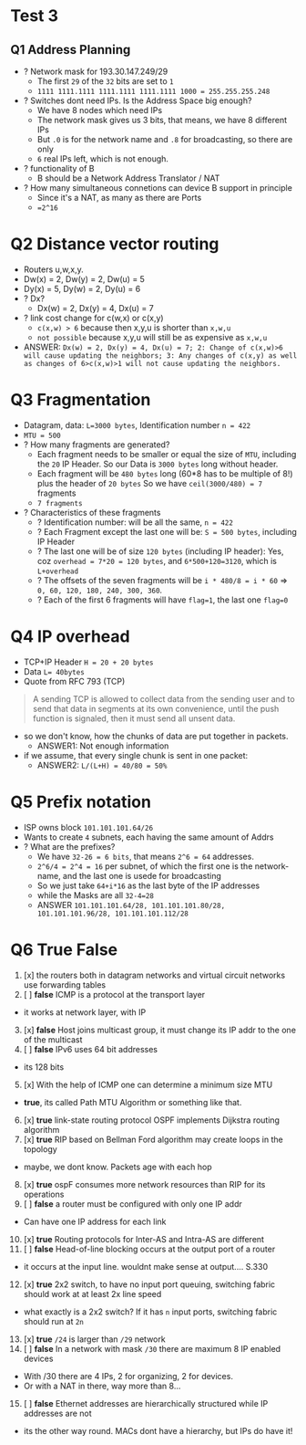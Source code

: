 # Test 3
## Q1 Address Planning
- ? Network mask for 193.30.147.249/29
  - The first `29` of the `32` bits are set to `1`
  - `1111 1111.1111 1111.1111 1111.1111 1000 = 255.255.255.248`
- ? Switches dont need IPs. Is the Address Space big enough?
  - We have 8 nodes which need IPs
  - The network mask gives us 3 bits, that means, we have 8 different IPs
  - But `.0` is for the network name and `.8` for broadcasting, so there are only
  - `6` real IPs left, which is not enough.
- ? functionality of B
  - B should be a Network Address Translator / NAT
- ? How many simultaneous connetions can device B support in principle
  - Since it's a NAT, as many as there are Ports
  - `=2^16`

# Q2 Distance vector routing
- Routers u,w,x,y. 
- Dw(x) = 2, Dw(y) = 2, Dw(u) = 5
- Dy(x) = 5, Dy(w) = 2, Dy(u) = 6
- ? Dx? 
  - Dx(w) = 2, Dx(y) = 4, Dx(u) = 7
- ? link cost change for c(w,x) or c(x,y)
  - `c(x,w) > 6` because then x,y,u is shorter than `x,w,u`
  - `not possible` because x,y,u will still be as expensive as `x,w,u`
- ANSWER:  `Dx(w) = 2, Dx(y) = 4, Dx(u) = 7; 2: Change of c(x,w)>6 will cause updating the neighbors; 3: Any changes of c(x,y) as well as changes of 6>c(x,w)>1 will not cause updating the neighbors.`

# Q3 Fragmentation
- Datagram, data: `L=3000 bytes`, Identification number `n = 422`
- `MTU = 500`
- ? How many fragments are generated?
  - Each fragment needs to be smaller or equal the size of `MTU`, including the `20` IP Header. So our Data is `3000 bytes` long without header.
  - Each fragment will be `480 bytes` long (60*8 has to be multiple of 8!) plus the header of `20 bytes` So we have `ceil(3000/480) = 7` fragments
  - `7 fragments`
- ? Characteristics of these fragments
  - ? Identification number: will be all the same, `n = 422`
  - ? Each Fragment except the last one will be: `S = 500 bytes`, including IP Header
  - ? The last one will be of size `120 bytes` (including IP header): Yes, coz `overhead = 7*20 = 120 bytes`, and `6*500+120=3120`, which is `L+overhead`
  - ? The offsets of the seven fragments will be `i * 480/8 = i * 60` => `0, 60, 120, 180, 240, 300, 360`. 
  - ? Each of the first 6 fragments will have `flag=1`, the last one `flag=0`
  
# Q4 IP overhead
- TCP+IP Header `H = 20 + 20 bytes`
- Data `L= 40bytes`
- Quote from RFC 793 (TCP)

> A sending TCP is allowed to collect data from the sending user and to
  send that data in segments at its own convenience, until the push
  function is signaled, then it must send all unsent data.

- so we don't know, how the chunks of data are put together in packets. 
  - ANSWER1: Not enough information
- if we assume, that every single chunk is sent in one packet:
  - ANSWER2: `L/(L+H) = 40/80 = 50%`
  
# Q5 Prefix notation
- ISP owns block `101.101.101.64/26`
- Wants to create `4` subnets, each having the same amount of Addrs
- ? What are the prefixes?
  - We have `32-26 = 6 bits`, that means `2^6 = 64` addresses. 
  - `2^6/4 = 2^4 = 16` per subnet, of which the first one is the network-name, and the last one is usede for broadcasting
  - So we just take `64+i*16` as the last byte of the IP addresses
  - while the Masks are all `32-4=28`
  - ANSWER `101.101.101.64/28, 101.101.101.80/28, 101.101.101.96/28, 101.101.101.112/28`

# Q6 True False
1. [x] the routers both in datagram networks and virtual circuit networks use forwarding tables
2. [ ] **false** ICMP is a protocol at the transport layer 
  - it works at network layer, with IP
3. [x] **false** Host joins multicast group, it must change its IP addr to the one of the multicast
4. [ ] **false** IPv6 uses 64 bit addresses
  - its 128 bits
5. [x] With the help of ICMP one can determine a minimum size MTU
  - **true**, its called Path MTU Algorithm or something like that.
6. [x] **true** link-state routing protocol OSPF implements Dijkstra routing algorithm
7. [x] **true** RIP based on Bellman Ford algorithm may create loops in the topology
  - maybe, we dont know. Packets age with each hop
8. [x] **true** ospF consumes more network resources than RIP for its operations
9. [ ] **false** a router must be configured with only one IP addr
  - Can have one IP address for each link
10. [x] **true** Routing protocols for Inter-AS and Intra-AS are different
11. [ ] **false** Head-of-line blocking occurs at the output port of a router
  - it occurs at the input line. wouldnt make sense at output.... S.330
12. [x] **true** 2x2 switch, to have no input port queuing, switching fabric should work at at least 2x line speed
  - what exactly is a 2x2 switch? If it has `n` input ports, switching fabric should run at `2n`
13. [x] **true** `/24` is larger than `/29` network
14. [ ] **false** In a network with mask `/30` there are maximum 8 IP enabled devices
  - With /30 there are 4 IPs, 2 for organizing, 2 for devices. 
  - Or with a NAT in there, way more than 8...
15. [ ] **false** Ethernet addresses are hierarchically structured while IP addresses are not
  - its the other way round. MACs dont have a hierarchy, but IPs do have it!